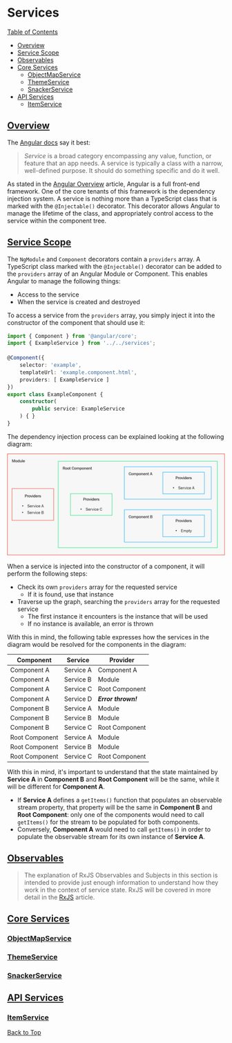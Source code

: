 # Services

[Table of Contents](./toc.md)

* [Overview](#overview)
* [Service Scope](#service-scope)
* [Observables](#observables)
* [Core Services](#core-services)
    * [ObjectMapService](#objectmapservice)
    * [ThemeService](#themeservice)
    * [SnackerService](#snackerservice)
* [API Services](#api-services)
    * [ItemService](#itemservice)

## [Overview](#services)

The [Angular docs](https://angular.io/guide/architecture-services) say it best:

> *Service* is a broad category encompassing any value, function, or feature that an app needs. A service is typically a class with a narrow, well-defined purpose. It should do something specific and do it well.

As stated in the [Angular Overview](./08-angular-overview) article, Angular is a full front-end framework. One of the core tenants of this framework is the dependency injection system. A service is nothing more than a TypeScript class that is marked with the `@Injectable()` decorator. This decorator allows Angular to manage the lifetime of the class, and appropriately control access to the service within the component tree.

## [Service Scope](#services)

The `NgModule` and `Component` decorators contain a `providers` array. A TypeScript class marked with the `@Injectable()` decorator can be added to the `providers` array of an Angular Module or Component. This enables Angular to manage the following things:

* Access to the service
* When the service is created and destroyed

To access a service from the `providers` array, you simply inject it into the constructor of the component that should use it:

```ts
import { Component } from '@angular/core';
import { ExampleService } from '../../services';

@Component({
    selector: 'example',
    templateUrl: 'example.component.html',
    providers: [ ExampleService ]
})
export class ExampleComponent {
    constructor(
        public service: ExampleService
    ) { }
}
```

The dependency injection process can be explained looking at the following diagram:

[![dependency-injection](./images/13.01-dependency-injection.png)](./images/13.01-dependency-injection.png)

When a service is injected into the constructor of a component, it will perform the following steps:

* Check its own `providers` array for the requested service
    * If it is found, use that instance
* Traverse up the graph, searching the `providers` array for the requested service
    * The first instance it encounters is the instance that will be used
    * If no instance is available, an error is thrown

With this in mind, the following table expresses how the services in the diagram would be resolved for the components in the diagram:

Component | Service | Provider
----------|---------|---------
Component A | Service A | Component A
Component A | Service B | Module
Component A | Service C | Root Component
Component A | Service D | ***Error thrown!***
Component B | Service A | Module
Component B | Service B | Module
Component B | Service C | Root Component
Root Component | Service A | Module
Root Component | Service B | Module
Root Component | Service C | Root Component

With this in mind, it's important to understand that the state maintained by **Service A** in **Component B** and **Root Component** will be the same, while it will be different for **Component A**. 

* If **Service A** defines a `getItems()` function that populates an observable stream property, that property will be the same in **Component B** and **Root Component**: only one of the components would need to call `getItems()` for the stream to be populated for both components. 
* Conversely, **Component A** would need to call `getItems()` in order to populate the observable stream for its own instance of **Service A**.

## [Observables](#services)

> The explanation of RxJS Observables and Subjects in this section is intended to provide just enough information to understand how they work in the context of service state. RxJS will be covered in more detail in the [RxJS](./a2-rxjs.md) article.



## [Core Services](#services)

### [ObjectMapService](#services)

### [ThemeService](#services)

### [SnackerService](#services)

## [API Services](#services)

### [ItemService](#services)

[Back to Top](#services)